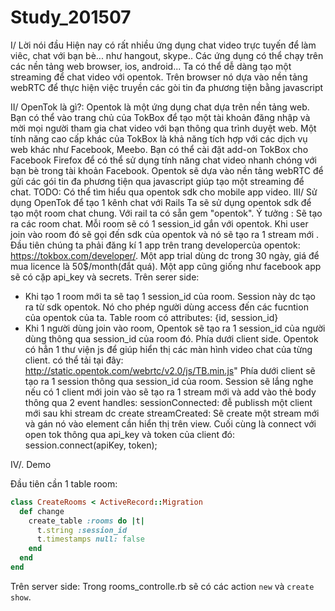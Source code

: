# Study_201507
I/ Lời nói đầu
   Hiện nay có rất nhiều ứng dụng chat video trực tuyến để làm viêc, chat với bạn bè... như hangout, skype..
Các ứng dụng có thể chạy trên các nền tảng web browser, ios, android... Ta có thể dễ dàng tạo một streaming để chat
video với opentok. Trên browser nó dựa vào nền tảng webRTC để thực hiện việc truyền các gòi tin đa phương tiện bằng 
javascript

II/ OpenTok là gì?:
  Opentok là một ứng dụng chat dựa trên nền tảng web. Bạn có thể vào trang chủ của TokBox để tạo một tài khoản đăng nhập và mời mọi người tham gia chat video với bạn thông qua trình duyệt web. Một tính năng cao cấp khác của TokBox là khả năng tích hợp với các dịch vụ web khác như Facebook, Meebo. Bạn có thể cài đặt add-on TokBox cho Facebook Firefox để có thể sử dụng tính năng chat video nhanh chóng với bạn bè trong tài khoản Facebook.
Opentok sẽ dựa vào nền tảng webRTC để gửi các gói tin đa phương tiện qua javascript giúp tạo một streaming để chat.
TODO: Có thể tìm hiểu qua opentok sdk cho mobile app
video.
III/ Sử dụng OpenTok để tạo 1 kênh chat với Rails
  Ta sẽ sử dụng opentok sdk để tạo một room chat chung. Với rail ta có sẵn gem "opentok".
  Ý tưởng : Sẽ tạo ra các room chat. Mỗi room sẽ có 1 session_id gắn với opentok. Khi user join vào room đó sẽ gọi đến sdk của opentok và nó sẽ tạo ra 1 stream mới .
Đầu tiên chúng ta phải đăng kí 1 app trên trang developercủa opentok: https://tokbox.com/developer/.
Một app trial dùng dc trong 30 ngày, giá để mua licence là 50$/month(đắt quá).
Một app cũng giống như facebook app sẽ có cặp api_key và secrets.
Trên serer side:
- Khi tạo 1 room mới ta sẽ taọ 1 session_id của room. Session này dc tạo ra từ sdk opentok. Nó cho phép người dùng
access đến các fucntion của opentok của ta. Table room có attributes: {id, session_id}
- Khi 1 người dùng join vào room, Opentok sẽ tạo ra 1 session_id của người dùng thông qua session_id của room 
đó. 
Phía dưới client side.
Opentok có hẳn 1 thư viện js để giúp hiển thị các màn hình video chat của từng client. có thể tải tại đây:
http://static.opentok.com/webrtc/v2.0/js/TB.min.js"
Phía dưới client sẽ tạo ra 1 session thông qua session_id của room. Session sẽ lắng nghe nếu có 1 client mới join vào sẽ tạo ra 1 stream mới và add vào thẻ body thông qua 2 event handles:
  sessionConnected: đễ publissh một client mới sau khi stream dc create
  streamCreated: Sẽ create một stream mới và gán nó vào element cần hiển thị trên view.
Cuối cùng là connect với open tok thông qua api_key và token của client đó: 
session.connect(apiKey, token);


IV/. Demo

Đầu tiên cần 1 table room:
```ruby
class CreateRooms < ActiveRecord::Migration
  def change
    create_table :rooms do |t|
      t.string :session_id
      t.timestamps null: false
    end
  end
end
```
Trên server side:
Trong rooms_controlle.rb sẽ có các action `new` và `create` `show`.



